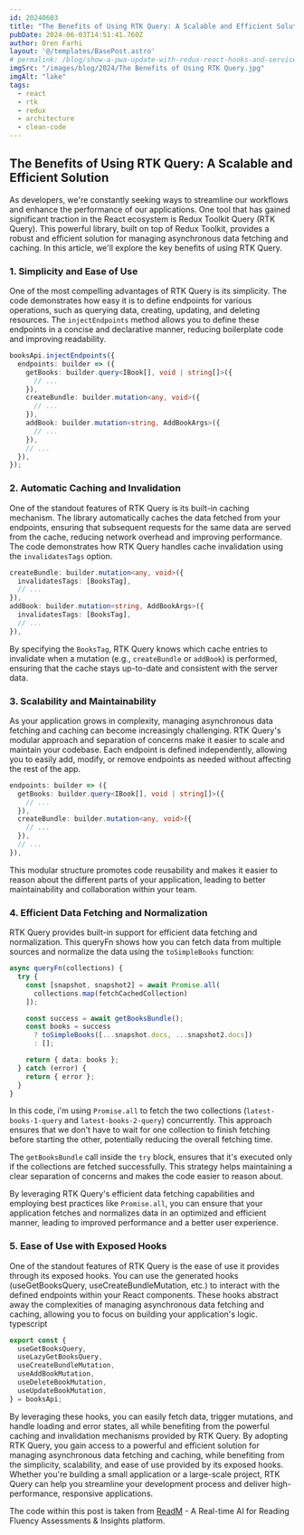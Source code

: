 ```yaml
---
id: 20240603
title: "The Benefits of Using RTK Query: A Scalable and Efficient Solution"
pubDate: 2024-06-03T14:51:41.760Z
author: Oren Farhi
layout: '@/templates/BasePost.astro'
# permalink: /blog/show-a-pwa-update-with-redux-react-hooks-and-service workers/
imgSrc: "/images/blog/2024/The Benefits of Using RTK Query.jpg"
imgAlt: "lake"
tags:
  - react
  - rtk
  - redux
  - architecture
  - clean-code
---
```

## The Benefits of Using RTK Query: A Scalable and Efficient Solution

As developers, we're constantly seeking ways to streamline our workflows and enhance the performance of our applications. One tool that has gained significant traction in the React ecosystem is Redux Toolkit Query (RTK Query). This powerful library, built on top of Redux Toolkit, provides a robust and efficient solution for managing asynchronous data fetching and caching. In this article, we'll explore the key benefits of using RTK Query.

### 1. Simplicity and Ease of Use

One of the most compelling advantages of RTK Query is its simplicity. The code demonstrates how easy it is to define endpoints for various operations, such as querying data, creating, updating, and deleting resources. The `injectEndpoints` method allows you to define these endpoints in a concise and declarative manner, reducing boilerplate code and improving readability.

```typescript
booksApi.injectEndpoints({
  endpoints: builder => ({
    getBooks: builder.query<IBook[], void | string[]>({
      // ...
    }),
    createBundle: builder.mutation<any, void>({
      // ...
    }),
    addBook: builder.mutation<string, AddBookArgs>({
      // ...
    }),
    // ...
  }),
});
```

### 2. Automatic Caching and Invalidation

One of the standout features of RTK Query is its built-in caching mechanism. The library automatically caches the data fetched from your endpoints, ensuring that subsequent requests for the same data are served from the cache, reducing network overhead and improving performance. The code demonstrates how RTK Query handles cache invalidation using the `invalidatesTags` option.

```typescript
createBundle: builder.mutation<any, void>({
  invalidatesTags: [BooksTag],
  // ...
}),
addBook: builder.mutation<string, AddBookArgs>({
  invalidatesTags: [BooksTag],
  // ...
}),
```

By specifying the `BooksTag`, RTK Query knows which cache entries to invalidate when a mutation (e.g., `createBundle` or `addBook`) is performed, ensuring that the cache stays up-to-date and consistent with the server data.

### 3. Scalability and Maintainability

As your application grows in complexity, managing asynchronous data fetching and caching can become increasingly challenging. RTK Query's modular approach and separation of concerns make it easier to scale and maintain your codebase. Each endpoint is defined independently, allowing you to easily add, modify, or remove endpoints as needed without affecting the rest of the app.

```typescript
endpoints: builder => ({
  getBooks: builder.query<IBook[], void | string[]>({
    // ...
  }),
  createBundle: builder.mutation<any, void>({
    // ...
  }),
  // ...
}),
```

This modular structure promotes code reusability and makes it easier to reason about the different parts of your application, leading to better maintainability and collaboration within your team.

### 4. Efficient Data Fetching and Normalization

RTK Query provides built-in support for efficient data fetching and normalization. This queryFn shows how you can fetch data from multiple sources and normalize the data using the `toSimpleBooks` function:

```typescript
async queryFn(collections) {
  try {
    const [snapshot, snapshot2] = await Promise.all(
      collections.map(fetchCachedCollection)
    ]);

    const success = await getBooksBundle();
    const books = success
      ? toSimpleBooks([...snapshot.docs, ...snapshot2.docs])
      : [];

    return { data: books };
  } catch (error) {
    return { error };
  }
}
```

In this code, i'm using `Promise.all` to fetch the two collections (`latest-books-1-query` and `latest-books-2-query`) concurrently. This approach ensures that we don't have to wait for one collection to finish fetching before starting the other, potentially reducing the overall fetching time.

The `getBooksBundle` call inside the `try` block, ensures that it's executed only if the collections are fetched successfully. This strategy helps maintaining a clear separation of concerns and makes the code easier to reason about.

By leveraging RTK Query's efficient data fetching capabilities and employing best practices like `Promise.all`, you can ensure that your application fetches and normalizes data in an optimized and efficient manner, leading to improved performance and a better user experience.

### 5. Ease of Use with Exposed Hooks

One of the standout features of RTK Query is the ease of use it provides through its exposed hooks. You can use the generated hooks (useGetBooksQuery, useCreateBundleMutation, etc.) to interact with the defined endpoints within your React components. These hooks abstract away the complexities of managing asynchronous data fetching and caching, allowing you to focus on building your application's logic.
typescript

```typescript
export const {
  useGetBooksQuery,
  useLazyGetBooksQuery,
  useCreateBundleMutation,
  useAddBookMutation,
  useDeleteBookMutation,
  useUpdateBookMutation,
} = booksApi;
```

By leveraging these hooks, you can easily fetch data, trigger mutations, and handle loading and error states, all while benefiting from the powerful caching and invalidation mechanisms provided by RTK Query.
By adopting RTK Query, you gain access to a powerful and efficient solution for managing asynchronous data fetching and caching, while benefiting from the simplicity, scalability, and ease of use provided by its exposed hooks. Whether you're building a small application or a large-scale project, RTK Query can help you streamline your development process and deliver high-performance, responsive applications.

The code within this post is taken from [ReadM](https://readm.app) - A Real-time AI for Reading Fluency Assessments & Insights platform.
